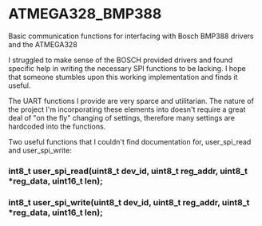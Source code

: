 # ATMEGA328_BMP388
Basic communication functions for interfacing with Bosch BMP388 drivers and the ATMEGA328

 I struggled to make sense of the BOSCH provided drivers and found specific help in writing the necessary SPI functions to be lacking. I hope that someone stumbles upon this working implementation and finds it useful.
  
The UART functions I provide are very sparce and utilitarian. The nature of the project I'm incorporating these elements into doesn't require a great deal of "on the fly" changing of settings, therefore many settings are hardcoded into the functions.

Two useful functions that I couldn't find documentation for, user_spi_read and user_spi_write:

### int8_t user_spi_read(uint8_t dev_id, uint8_t reg_addr, uint8_t *reg_data, uint16_t len);

### int8_t user_spi_write(uint8_t dev_id, uint8_t reg_addr, uint8_t *reg_data, uint16_t len);
